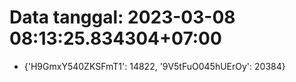 # Data tanggal: 2023-03-08 08:13:25.834304+07:00

* {'H9GmxY540ZKSFmT1': 14822, '9V5tFuO045hUErOy': 20384}
